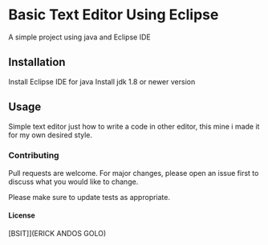 # Basic Text Editor Using Eclipse 

A simple project using java and Eclipse IDE

## Installation

Install Eclipse IDE for java
Install jdk 1.8 or newer version

## Usage

Simple text editor just how to write a code in other editor, this mine i made it for my own desired style.

### Contributing
Pull requests are welcome. For major changes, please open an issue first to discuss what you would like to change.

Please make sure to update tests as appropriate.

#### License
[BSIT]](ERICK ANDOS GOLO)